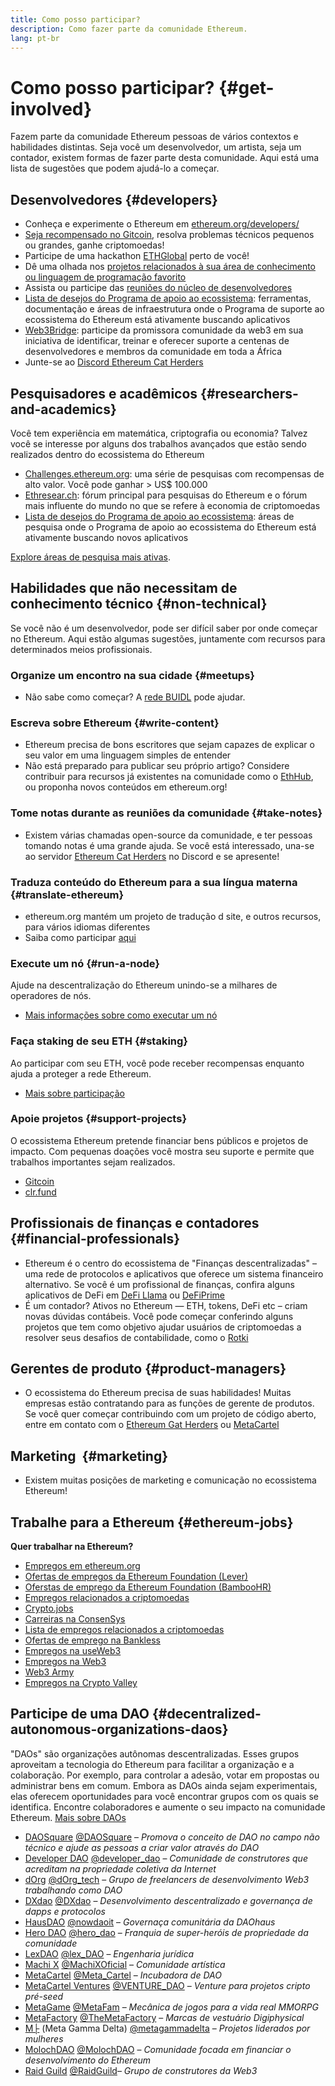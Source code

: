 ```yaml
---
title: Como posso participar?
description: Como fazer parte da comunidade Ethereum.
lang: pt-br
---
```


# Como posso participar? {#get-involved}

Fazem parte da comunidade Ethereum pessoas de vários contextos e habilidades distintas. Seja você um desenvolvedor, um artista, seja um contador, existem formas de fazer parte desta comunidade. Aqui está uma lista de sugestões que podem ajudá-lo a começar.

## Desenvolvedores <Emoji text=":computer:" size={1} /> {#developers}

- Conheça e experimente o Ethereum em [ethereum.org/developers/](/developers/)
- [ Seja recompensado no Gitcoin](https://gitcoin.co/), resolva problemas técnicos pequenos ou grandes, ganhe criptomoedas!
- Participe de uma hackathon [ETHGlobal](http://ethglobal.co/) perto de você!
- Dê uma olhada nos [projetos relacionados à sua área de conhecimento ou linguagem de programação favorito](/developers/docs/programming-languages/)
- Assista ou participe das [reuniões do núcleo de desenvolvedores](https://www.youtube.com/playlist?list=PLaM7G4Llrb7zfMXCZVEXEABT8OSnd4-7w)
- [Lista de desejos do Programa de apoio ao ecossistema](https://esp.ethereum.foundation/wishlist/): ferramentas, documentação e áreas de infraestrutura onde o Programa de suporte ao ecossistema do Ethereum está ativamente buscando aplicativos
- [Web3Bridge](https://www.web3bridge.com/): participe da promissora comunidade da web3 em sua iniciativa de identificar, treinar e oferecer suporte a centenas de desenvolvedores e membros da comunidade em toda a África
- Junte-se ao [Discord Ethereum Cat Herders](https://discord.io/EthCatHerders)

## Pesquisadores e acadêmicos <Emoji text=":mag:" size={1} /> {#researchers-and-academics}

Você tem experiência em matemática, criptografia ou economia? Talvez você se interesse por alguns dos trabalhos avançados que estão sendo realizados dentro do ecossistema do Ethereum

- [Challenges.ethereum.org](https://challenges.ethereum.org/): uma série de pesquisas com recompensas de alto valor. Você pode ganhar > US$ 100.000
- [Ethresear.ch](https://ethresear.ch): fórum principal para pesquisas do Ethereum e o fórum mais influente do mundo no que se refere à economia de criptomoedas
- [Lista de desejos do Programa de apoio ao ecossistema](https://esp.ethereum.foundation/wishlist/): áreas de pesquisa onde o Programa de apoio ao ecossistema do Ethereum está ativamente buscando novos aplicativos

[Explore áreas de pesquisa mais ativas](/community/research/).

## Habilidades que não necessitam de conhecimento técnico <Emoji text=":briefcase:" size={1} /> {#non-technical}

Se você não é um desenvolvedor, pode ser difícil saber por onde começar no Ethereum. Aqui estão algumas sugestões, juntamente com recursos para determinados meios profissionais.

### Organize um encontro na sua cidade {#meetups}

- Não sabe como começar? A [rede BUIDL](https://consensys.net/developers/buidlnetwork/) pode ajudar.

### Escreva sobre Ethereum {#write-content}

- Ethereum precisa de bons escritores que sejam capazes de explicar o seu valor em uma linguagem simples de entender
- Não está preparado para publicar seu próprio artigo? Considere contribuir para recursos já existentes na comunidade como o [EthHub](https://docs.ethhub.io/), ou proponha novos conteúdos em ethereum.org!

### Tome notas durante as reuniões da comunidade {#take-notes}

- Existem várias chamadas open-source da comunidade, e ter pessoas tomando notas é uma grande ajuda. Se você está interessado, una-se ao servidor [Ethereum Cat Herders](https://discord.com/invite/Nz6rtfJ8Cu) no Discord e se apresente!

### Traduza conteúdo do Ethereum para a sua língua materna {#translate-ethereum}

- ethereum.org mantém um projeto de tradução d site, e outros recursos, para vários idiomas diferentes
- Saiba como participar [aqui](/contributing/translation-program)

### Execute um nó {#run-a-node}

Ajude na descentralização do Ethereum unindo-se a milhares de operadores de nós.

- [Mais informações sobre como executar um nó](/developers/docs/nodes-and-clients/run-a-node/)

### Faça staking de seu ETH {#staking}

Ao participar com seu ETH, você pode receber recompensas enquanto ajuda a proteger a rede Ethereum.

- [Mais sobre participação](/staking/)

### Apoie projetos {#support-projects}

O ecossistema Ethereum pretende financiar bens públicos e projetos de impacto. Com pequenas doações você mostra seu suporte e permite que trabalhos importantes sejam realizados.

- [Gitcoin](https://gitcoin.co/fund)
- [clr.fund](https://clr.fund/#/about)

## Profissionais de finanças e contadores <Emoji text=":chart_with_upwards_trend:" size={1} /> {#financial-professionals}

- Ethereum é o centro do ecossistema de "Finanças descentralizadas" – uma rede de protocolos e aplicativos que oferece um sistema financeiro alternativo. Se você é um profissional de finanças, confira alguns aplicativos de DeFi em [DeFi Llama](https://defillama.com/) ou [DeFiPrime](https://defiprime.com)
- É um contador? Ativos no Ethereum — ETH, tokens, DeFi etc – criam novas dúvidas contábeis. Você pode começar conferindo alguns projetos que tem como objetivo ajudar usuários de criptomoedas a resolver seus desafios de contabilidade, como o [Rotki](https://rotki.com/)

## Gerentes de produto <Emoji text=":fountain_pen:" size={1} /> {#product-managers}

- O ecossistema do Ethereum precisa de suas habilidades! Muitas empresas estão contratando para as funções de gerente de produtos. Se você quer começar contribuindo com um projeto de código aberto, entre em contato com o [Ethereum Gat Herders](https://discord.com/invite/Nz6rtfJ8Cu) ou [MetaCartel](https://www.metacartel.org/)

## Marketing <Emoji text=":megaphone:" size={1} />‍ {#marketing}

- Existem muitas posições de marketing e comunicação no ecossistema Ethereum!

## Trabalhe para a Ethereum {#ethereum-jobs}

**Quer trabalhar na Ethereum?**

- [Empregos em ethereum.org](/about/#open-jobs)
- [Ofertas de empregos da Ethereum Foundation (Lever)](https://jobs.lever.co/ethereumfoundation)
- [Oferstas de emprego da Ethereum Foundation (BambooHR)](https://ethereum.bamboohr.com/jobs/)
- [Empregos relacionados a criptomoedas](https://cryptocurrencyjobs.co/ethereum/)
- [Crypto.jobs](https://crypto.jobs/)
- [Carreiras na ConsenSys](https://consensys.net/careers/)
- [Lista de empregos relacionados a criptomoedas](https://cryptojobslist.com/ethereum-jobs)
- [Ofertas de emprego na Bankless](https://pallet.xyz/list/bankless/jobs)
- [Empregos na useWeb3](https://www.useweb3.xyz/jobs)
- [Empregos na Web3](https://web3.career)
- [Web3 Army](https://web3army.xyz/)
- [Empregos na Crypto Valley](https://cryptovalley.jobs/)

## Participe de uma DAO {#decentralized-autonomous-organizations-daos}

"DAOs" são organizações autônomas descentralizadas. Esses grupos aproveitam a tecnologia do Ethereum para facilitar a organização e a colaboração. Por exemplo, para controlar a adesão, votar em propostas ou administrar bens em comum. Embora as DAOs ainda sejam experimentais, elas oferecem oportunidades para você encontrar grupos com os quais se identifica. Encontre colaboradores e aumente o seu impacto na comunidade Ethereum. [Mais sobre DAOs](/dao/)

- [DAOSquare](https://www.daosquare.io) [@DAOSquare](https://twitter.com/DAOSquare) – _Promova o conceito de DAO no campo não técnico e ajude as pessoas a criar valor através do DAO_
- [Developer DAO](https://www.developerdao.com/) [@developer_dao](https://twitter.com/developer_dao) – _Comunidade de construtores que acreditam na propriedade coletiva da Internet_
- [dOrg](https://dOrg.tech) [@dOrg_tech](https://twitter.com/dOrg_tech) – _Grupo de freelancers de desenvolvimento Web3 trabalhando como DAO_
- [DXdao](https://DXdao.eth.link/) [@DXdao](https://twitter.com/DXdao_) – _Desenvolvimento descentralizado e governança de dapps e protocolos_
- [HausDAO](https://daohaus.club) [@nowdaoit](https://twitter.com/nowdaoit) – _Governaça comunitária da DAOhaus_
- [Hero DAO](https://herodao.org/) [@hero_dao](https://twitter.com/hero_dao) – _Franquia de super-heróis de propriedade da comunidade_
- [LexDAO](https://lexdao.coop) [@lex_DAO](https://twitter.com/lex_DAO) – _Engenharia jurídica_
- [Machi X](https://machix.com) [@MachiXOficial](https://twitter.com/MachiXOfficial) – _Comunidade artística_
- [MetaCartel](https://metacartel.org) [@Meta_Cartel](https://twitter.com/Meta_Cartel) – _Incubadora de DAO_
- [MetaCartel Ventures](https://metacartel.xyz) [@VENTURE_DAO](https://twitter.com/VENTURE_DAO) – _Venture para projetos cripto pré-seed_
- [MetaGame](https://metagame.wtf) [@MetaFam](https://twitter.com/MetaFam) – _Mecânica de jogos para a vida real MMORPG_
- [MetaFactory](https://metafactory.ai) [@TheMetaFactory](https://twitter.com/TheMetaFactory) – _Marcas de vestuário Digiphysical_
- [Μ├](https://metagammadelta.com/) (Meta Gamma Delta) [@metagammadelta](https://twitter.com/metagammadelta) – _Projetos liderados por mulheres_
- [MolochDAO](https://molochdao.com) [@MolochDAO](https://twitter.com/MolochDAO) – _Comunidade focada em financiar o desenvolvimento do Ethereum_
- [Raid Guild](https://raidguild.org) [@RaidGuild](https://twitter.com/RaidGuild)– _Grupo de construtores da Web3_
